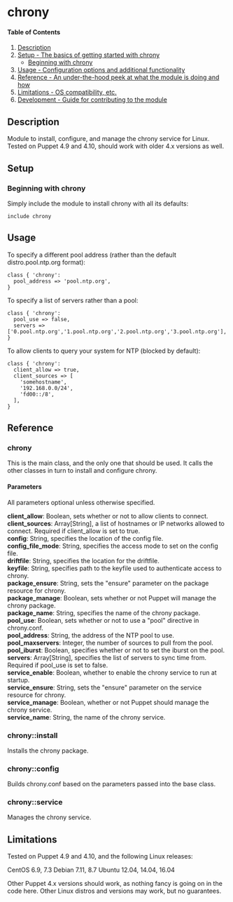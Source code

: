 # chrony

#### Table of Contents

1. [Description](#description)
1. [Setup - The basics of getting started with chrony](#setup)
    * [Beginning with chrony](#beginning-with-chrony)
1. [Usage - Configuration options and additional functionality](#usage)
1. [Reference - An under-the-hood peek at what the module is doing and how](#reference)
1. [Limitations - OS compatibility, etc.](#limitations)
1. [Development - Guide for contributing to the module](#development)

## Description

Module to install, configure, and manage the chrony service for Linux. Tested on
Puppet 4.9 and 4.10, should work with older 4.x versions as well.

## Setup

### Beginning with chrony

Simply include the module to install chrony with all its defaults:

```
include chrony
```

## Usage

To specify a different pool address (rather than the default distro.pool.ntp.org
format):

```
class { 'chrony':
  pool_address => 'pool.ntp.org',
}
```

To specify a list of servers rather than a pool:

```
class { 'chrony':
  pool_use => false,
  servers => ['0.pool.ntp.org','1.pool.ntp.org','2.pool.ntp.org','3.pool.ntp.org'],
}
```

To allow clients to query your system for NTP (blocked by default):

```
class { 'chrony':
  client_allow => true,
  client_sources => [
    'somehostname',
    '192.168.0.0/24',
    'fd00::/8',
  ],
}
```

## Reference

### chrony

This is the main class, and the only one that should be used. It calls the other
classes in turn to install and configure chrony.

#### Parameters

All parameters optional unless otherwise specified.

**client_allow**: Boolean, sets whether or not to allow clients to connect.  
**client_sources**: Array[String], a list of hostnames or IP networks allowed to connect.
Required if client_allow is set to true.  
**config**: String, specifies the location of the config file.  
**config_file_mode**: String, specifies the access mode to set on the config file.  
**driftfile**: String, specifies the location for the driftfile.  
**keyfile**: String, specifies path to the keyfile used to authenticate access to chrony.  
**package_ensure**: String, sets the "ensure" parameter on the package resource for chrony.  
**package_manage**: Boolean, sets whether or not Puppet will manage the chrony package.  
**package_name**: String, specifies the name of the chrony package.  
**pool_use**: Boolean, sets whether or not to use a "pool" directive in chrony.conf.  
**pool_address**: String, the address of the NTP pool to use.  
**pool_maxservers**: Integer, the number of sources to pull from the pool.  
**pool_iburst**: Boolean, specifies whether or not to set the iburst on the pool.  
**servers**: Array[String], specifies the list of servers to sync time from.
Required if pool_use is set to false.  
**service_enable**: Boolean, whether to enable the chrony service to run at startup.  
**service_ensure**: String, sets the "ensure" parameter on the service resource for chrony.  
**service_manage**: Boolean, whether or not Puppet should manage the chrony service.  
**service_name**: String, the name of the chrony service.  

### chrony::install

Installs the chrony package.

### chrony::config

Builds chrony.conf based on the parameters passed into the base class.

### chrony::service

Manages the chrony service.

## Limitations

Tested on Puppet 4.9 and 4.10, and the following Linux releases:

CentOS 6.9, 7.3
Debian 7.11, 8.7
Ubuntu 12.04, 14.04, 16.04

Other Puppet 4.x versions should work, as nothing fancy is going on in the code here.
Other Linux distros and versions may work, but no guarantees.
